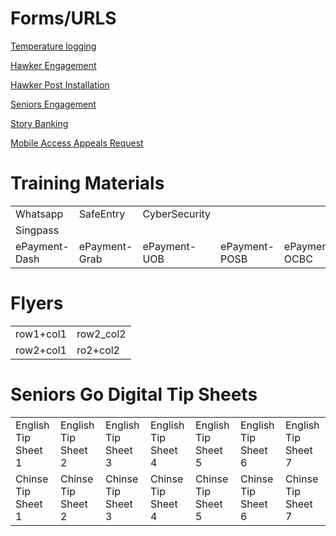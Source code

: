 

<H1>Forms/URLS </H1>

<body>


<a href="https://form.gov.sg/#!/5ed511c339b707001104ebc0" target="_blank" >Temperature logging</a>

<a href="http://go.gov.sg/hawkergodigital">Hawker Engagement</a>

<a href="https://form.gov.sg/#!/5ef8bf36d05786001138d5ce">Hawker Post Installation</a>

<a href="https://form.gov.sg/#!/5eddf3249731340014d9b36e">Seniors Engagement</a>


<a href="https://form.gov.sg/#!/5ef615d604a6cd00118ef242">Story Banking</a>

<a href="https://form.gov.sg/#!/5ef85a0def922700113f378e">Mobile Access Appeals Request</a>


<H1>Training Materials</H1>

<table>
  <tr>
    <td>Whatsapp</td>
    <td>SafeEntry</td> 
    <td>CyberSecurity</td>
    <td></td>
  </tr>  
  <tr>
  <td>Singpass</td>
  <td></td>
  <td></td>
    <td></td>
  </tr>
  
  <tr>
  <td>ePayment-Dash</td>
  <td>ePayment-Grab</td>
  <td>ePayment-UOB</td>
  <td>ePayment-POSB</td>
  <td>ePayment-OCBC</td>
  </tr>
 </table>

<H1>Flyers</H1>

<table>
  <tr>
    <td>row1+col1</td>
    <td>row2_col2</td>
  
  
  </tr>  
  
  <td>row2+col1</td>
  <td>ro2+col2</td>
 </table>
 
 <H1>Seniors Go Digital Tip Sheets</H1>

<table>
  <tr>
    <td>English Tip Sheet 1</td>
    <td>English Tip Sheet 2</td>
    <td>English Tip Sheet 3</td>
    <td>English Tip Sheet 4</td>
    <td>English Tip Sheet 5</td>
    <td>English Tip Sheet 6</td>
    <td>English Tip Sheet 7</td>
  </tr>  
   <tr>
    <td>Chinse Tip Sheet 1</td>
    <td>Chinse Tip Sheet 2</td>
    <td>Chinse Tip Sheet 3</td>
    <td>Chinse Tip Sheet 4</td>
    <td>Chinse Tip Sheet 5</td>
    <td>Chinse Tip Sheet 6</td>
    <td>Chinse Tip Sheet 7</td>
  </tr>
 </table>

</body>
